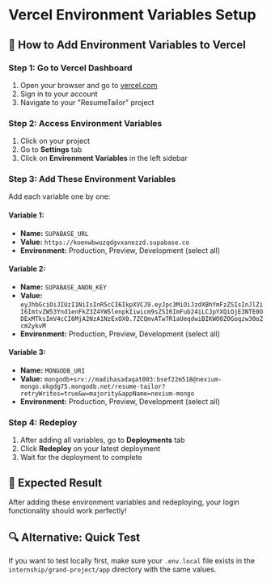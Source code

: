 # Vercel Environment Variables Setup

## 🔧 How to Add Environment Variables to Vercel

### Step 1: Go to Vercel Dashboard
1. Open your browser and go to [vercel.com](https://vercel.com)
2. Sign in to your account
3. Navigate to your "ResumeTailor" project

### Step 2: Access Environment Variables
1. Click on your project
2. Go to **Settings** tab
3. Click on **Environment Variables** in the left sidebar

### Step 3: Add These Environment Variables

Add each variable one by one:

#### Variable 1:
- **Name:** `SUPABASE_URL`
- **Value:** `https://koenwbwuzqdgvxanezzd.supabase.co`
- **Environment:** Production, Preview, Development (select all)

#### Variable 2:
- **Name:** `SUPABASE_ANON_KEY`
- **Value:** `eyJhbGciOiJIUzI1NiIsInR5cCI6IkpXVCJ9.eyJpc3MiOiJzdXBhYmFzZSIsInJlZiI6ImtvZW53Ynd1enFkZ3Z4YW5lenpkIiwicm9sZSI6ImFub24iLCJpYXQiOjE3NTE0ODExMTksImV4cCI6MjA2NzA1NzExOX0.7ZCQmvATw7R1aUeqdwiBIKWO0ZOGoqzw30oZcm2ykvM`
- **Environment:** Production, Preview, Development (select all)

#### Variable 3:
- **Name:** `MONGODB_URI`
- **Value:** `mongodb+srv://madihasadaqat003:bsef22m518@nexium-mongo.okgdg75.mongodb.net/resume-tailor?retryWrites=true&w=majority&appName=nexium-mongo`
- **Environment:** Production, Preview, Development (select all)

### Step 4: Redeploy
1. After adding all variables, go to **Deployments** tab
2. Click **Redeploy** on your latest deployment
3. Wait for the deployment to complete

## 🎯 Expected Result
After adding these environment variables and redeploying, your login functionality should work perfectly!

## 🔍 Alternative: Quick Test
If you want to test locally first, make sure your `.env.local` file exists in the `internship/grand-project/app` directory with the same values. 